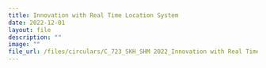 ```yaml
---
title: Innovation with Real Time Location System
date: 2022-12-01
layout: file
description: ""
image: ""
file_url: /files/circulars/C_723_SKH_SHM 2022_Innovation with Real Time Location System.pdf
---
```


